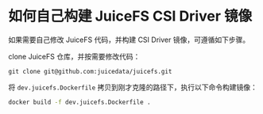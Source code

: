 # 如何自己构建 JuiceFS CSI Driver 镜像

如果需要自己修改 JuiceFS 代码，并构建 CSI Driver 镜像，可遵循如下步骤。

clone JuiceFS 仓库，并按需要修改代码：

```shell
git clone git@github.com:juicedata/juicefs.git
```

将 `dev.juicefs.Dockerfile` 拷贝到刚才克隆的路径下，执行以下命令构建镜像：

```bash
docker build -f dev.juicefs.Dockerfile .
```
